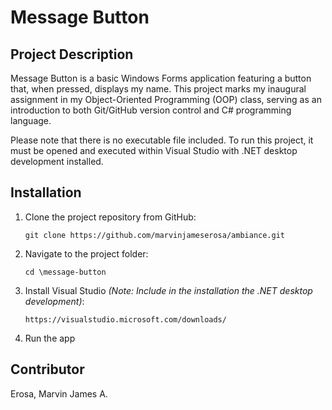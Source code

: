 # Message Button


## Project Description

Message Button is a basic Windows Forms application featuring a button that, when pressed, displays my name. This project marks my inaugural assignment in my Object-Oriented Programming (OOP) class, serving as an introduction to both Git/GitHub version control and C# programming language.

Please note that there is no executable file included. To run this project, it must be opened and executed within Visual Studio with .NET desktop development installed.

## Installation

1. Clone the project repository from GitHub:	

    ```
    git clone https://github.com/marvinjameserosa/ambiance.git  
    ```

2. Navigate to the project folder:

    ```
    cd \message-button
    ```
2. Install Visual Studio *(Note: Include in the installation the .NET desktop development)*:

    ```
    https://visualstudio.microsoft.com/downloads/
    ```
3. Run the app

   
## Contributor
Erosa, Marvin James A.

